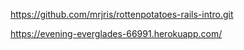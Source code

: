 https://github.com/mrjris/rottenpotatoes-rails-intro.git

https://evening-everglades-66991.herokuapp.com/
